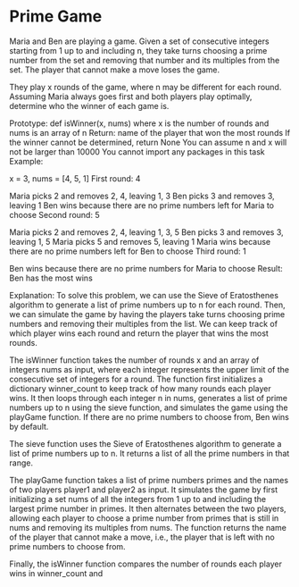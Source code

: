 # Prime Game
Maria and Ben are playing a game. Given a set of consecutive integers starting from 1 up to and including n, they take turns choosing a prime number from the set and removing that number and its multiples from the set. The player that cannot make a move loses the game.

They play x rounds of the game, where n may be different for each round. Assuming Maria always goes first and both players play optimally, determine who the winner of each game is.

Prototype: def isWinner(x, nums)
where x is the number of rounds and nums is an array of n
Return: name of the player that won the most rounds
If the winner cannot be determined, return None
You can assume n and x will not be larger than 10000
You cannot import any packages in this task
Example:

x = 3, nums = [4, 5, 1]
First round: 4

Maria picks 2 and removes 2, 4, leaving 1, 3
Ben picks 3 and removes 3, leaving 1
Ben wins because there are no prime numbers left for Maria to choose
Second round: 5

Maria picks 2 and removes 2, 4, leaving 1, 3, 5
Ben picks 3 and removes 3, leaving 1, 5
Maria picks 5 and removes 5, leaving 1
Maria wins because there are no prime numbers left for Ben to choose
Third round: 1

Ben wins because there are no prime numbers for Maria to choose
Result: Ben has the most wins

Explanation:
To solve this problem, we can use the Sieve of Eratosthenes algorithm to generate a list of prime numbers up to n for each round. Then, we can simulate the game by having the players take turns choosing prime numbers and removing their multiples from the list. We can keep track of which player wins each round and return the player that wins the most rounds.

The isWinner function takes the number of rounds x and an array of integers nums as input, where each integer represents the upper limit of the consecutive set of integers for a round. The function first initializes a dictionary winner_count to keep track of how many rounds each player wins. It then loops through each integer n in nums, generates a list of prime numbers up to n using the sieve function, and simulates the game using the playGame function. If there are no prime numbers to choose from, Ben wins by default.

The sieve function uses the Sieve of Eratosthenes algorithm to generate a list of prime numbers up to n. It returns a list of all the prime numbers in that range.

The playGame function takes a list of prime numbers primes and the names of two players player1 and player2 as input. It simulates the game by first initializing a set nums of all the integers from 1 up to and including the largest prime number in primes. It then alternates between the two players, allowing each player to choose a prime number from primes that is still in nums and removing its multiples from nums. The function returns the name of the player that cannot make a move, i.e., the player that is left with no prime numbers to choose from.

Finally, the isWinner function compares the number of rounds each player wins in winner_count and